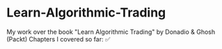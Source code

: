 # Learn-Algorithmic-Trading
My work over the book "Learn Algorithmic Trading" by Donadio &amp; Ghosh (Packt)
Chapters I covered so far: ✅

